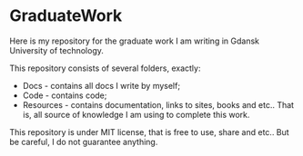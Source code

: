 # GraduateWork
Here is my repository for the graduate work I am writing in Gdansk University of
technology.

This repository consists of several folders, exactly:
- Docs - contains all docs I write by myself;
- Code - contains code;
- Resources - contains documentation, links to sites, books and etc.. That is,
all source of knowledge I am using to complete this work.

This repository is under MIT license, that is free to use, share and etc.. But
be careful, I do not guarantee anything.

